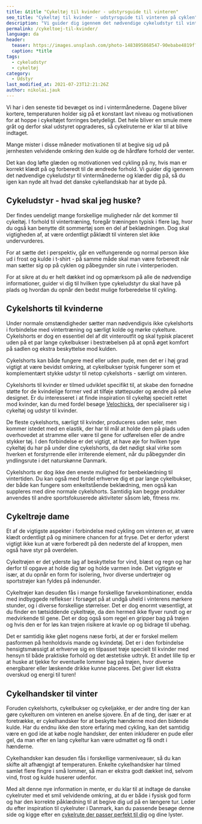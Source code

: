```yaml
---
title: &title "Cykeltøj til kvinder - udstyrsguide til vinteren"
seo_title: "Cykeltøj til kvinder - udstyrsguide til vinteren på cyklen"
description: "Vi guider dig igennem det nødvendige cykeludstyr til vintermånederne og klæder dig på, så du igen kan nyde alt hvad det danske cykellandskab har at byde på. "
permalink: /cykeltoej-til-kvinder/
language: da
header:
  teaser: https://images.unsplash.com/photo-1483895868547-90ebabe4819f?ixlib=rb-1.2.1&ixid=MnwxMjA3fDB8MHxwaG90by1wYWdlfHx8fGVufDB8fHx8&auto=format&fit=crop&w=400&q=5
  caption: *title
tags:
  - cykeludstyr
  - cykeltøj
category:
  - Udstyr
last_modified_at: 2021-07-23T12:21:26Z
author: nikolai.jauk
---
```


Vi har i den seneste tid bevæget os ind i vintermånederne. Dagene bliver kortere, temperaturen holder sig på et konstant lavt niveau og motivationen for at hoppe i cykeltøjet forringes betydeligt. Det hele bliver en smule mere gråt og derfor skal udstyret opgraderes, så cykelruterne er klar til at blive indtaget.

Mange mister i disse måneder motivationen til at begive sig ud på jernhesten velvidende omkring den kulde og de hårdføre forhold der venter.

Det kan dog løfte glæden og motivationen ved cykling på ny, hvis man er korrekt klædt på og forberedt til de ændrede forhold. Vi guider dig igennem det nødvendige cykeludstyr til vintermånederne og klæder dig på, så du igen kan nyde alt hvad det danske cykellandskab har at byde på.

## Cykeludstyr - hvad skal jeg huske?

Der findes uendeligt mange forskellige muligheder når det kommer til cykeltøj. I forhold til vintertræning, foregår træningen typisk i flere lag, hvor du også kan benytte dit sommertøj som en del af beklædningen. Dog skal vigtigheden af, at være ordentligt påklædt til vinteren slet ikke undervurderes.

For at sætte det i perspektiv, går en velfungerende og normal person ikke ud i frost og kulde i t-shirt - på samme måde skal man være forberedt når man sætter sig op på cyklen og påbegynder sin rute i vinterperioden.

For at sikre at du er helt dækket ind og opmærksom på alle de nødvendige informationer, guider vi dig til hvilken type cykeludstyr du skal have på plads og hvordan du opnår den bedst mulige forberedelse til cykling.

## Cykelshorts til kvinderne

Under normale omstændigheder sætter man nødvendigvis ikke cykelshorts i forbindelse med vintertræning og særligt kolde og mørke cykelture. Cykelshorts er dog en essentiel del af dit vinteroutfit og skal typisk placeret uden på et par lange cykelbukser i bestræbelsen på at opnå øget komfort på sadlen og ekstra beskyttelse mod kulden.

Cykelshorts kan både fungere med eller uden pude, men det er i høj grad vigtigt at være bevidst omkring, at cykelbukser typisk fungerer som et komplementært stykke udstyr til netop cykelshorts - særligt om vinteren.

Cykelshorts til kvinder er tilmed udviklet specifikt til, at skabe den fornødne støtte for de kvindelige former ved at tilføje støttepuder og ændre på selve designet. Er du interesseret i at finde inspiration til cykeltøj specielt rettet mod kvinder, kan du med fordel besøge [Velochicks](https://velochicks.com/?utm_source=cykelruter.dk&utm_medium=referral&utm_campaign=leads), der specialiserer sig i cykeltøj og udstyr til kvinder.

De fleste cykelshorts, særligt til kvinder, produceres uden seler, men kommer istedet med en elastik, der har til mål at holde dem på plads uden overhovedet at stramme eller være til gene for udførelsen eller de andre stykker tøj. I den forbindelse er det vigtigt, at have øje for hvilken type cykeltøj du har på under dine cykelshorts, da det nødigt skal virke som hverken et forstyrrende eller irriterende element, når du påbegynder din yndlingsrute i det naturskønne Danmark.

Cykelshorts er dog ikke den eneste mulighed for benbeklædning til vintertiden. Du kan også med fordel erhverve dig et par lange cykelbukser, der både kan fungere som enkeltstående beklædning, men også kan suppleres med dine normale cykelshorts. Samtidig kan begge produkter anvendes til andre sportsfokuserede aktiviteter såsom løb, fitness mv.

## Cykeltrøje dame

Et af de vigtigste aspekter i forbindelse med cykling om vinteren er, at være klædt ordentligt på og minimere chancen for at fryse. Det er derfor yderst vigtigt ikke kun at være forberedt på den nederste del af kroppen, men også have styr på overdelen.

Cykeltrøjen er det yderste lag af beskyttelse for vind, blæst og regn og har derfor til opgave at holde dig tør og holde varmen inde. Det vigtigste er især, at du opnår en form for isolering, hvor diverse undertrøjer og sportstrøjer kan fyldes på indenunder.

Cykeltrøjer kan desuden fås i mange forskellige farvekombinationer, endda med indbyggede reflekser i forsøget på at undgå uheld i vinterens mørkere stunder, og i diverse forskellige størrelser. Det er dog enormt væsentligt, at du finder en tætsiddende cykeltrøje, da den hermed ikke flyver rundt og er medvirkende til gene. Det er dog også som regel en gripper bag på trøjen og hvis den er for løs kan trøjen risikere at kravle op og bidrage til ubehag.

Det er samtidig ikke gået nogens næse forbi, at der er forskel mellem pasformen på henholdsvis mande og kvindetøj. Det er i den forbindelse hensigtsmæssigt at erhverve sig en tilpasset trøje specielt til kvinder med hensyn til både praktiske forhold og det æstetiske udtryk. Et andet lille tip er at huske at tjekke for eventuelle lommer bag på trøjen, hvor diverse energibarer eller læskende drikke kunne placeres. Det giver lidt ekstra overskud og energi til turen!

## Cykelhandsker til vinter

Foruden cykelshorts, cykelbukser og cykeljakke, er der andre ting der kan gøre cykelturen om vinteren en anelse sjovere. En af de ting, der især er at foretrække, er cykelhandsker for at beskytte hænderne mod den bidende kulde. Har du endnu ikke den store erfaring med cykling, kan det samtidig være en god ide at købe nogle handsker, der enten inkluderer en pude eller gel, da man efter en lang cykeltur kan være udmattet og få ondt i hænderne.

Cykelhandsker kan desuden fås i forskellige varmeniveauer, så du kan skifte alt afhængigt af temperaturen. Enkelte cykelhandsker har tilmed samlet flere fingre i små lommer, så man er ekstra godt dækket ind, selvom vind, frost og kulde huserer udenfor.

Med alt denne nye information in mente, er du klar til at indtage de danske cykelruter med et smil velvidende omkring, at du er både i fysisk god form og har den korrekte påklædning til at begive dig ud på en længere tur. Leder du efter inspiration til cykelruter i Danmark, kan du passende besøge denne side og kigge efter en [cykelrute der passer perfekt til dig](/cykelruter-danmark/) og dine lyster.
